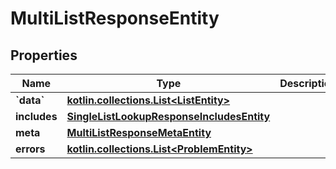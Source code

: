 
# MultiListResponseEntity

## Properties
Name | Type | Description | Notes
------------ | ------------- | ------------- | -------------
**&#x60;data&#x60;** | [**kotlin.collections.List&lt;ListEntity&gt;**](ListEntity.md) |  |  [optional]
**includes** | [**SingleListLookupResponseIncludesEntity**](SingleListLookupResponseIncludesEntity.md) |  |  [optional]
**meta** | [**MultiListResponseMetaEntity**](MultiListResponseMetaEntity.md) |  |  [optional]
**errors** | [**kotlin.collections.List&lt;ProblemEntity&gt;**](ProblemEntity.md) |  |  [optional]



